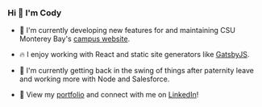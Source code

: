 ### Hi 👋 I'm Cody

- 🦦  I'm currently developing new features for and maintaining CSU Monterey Bay's [campus website](https://github.com/csumb/csumb-gatsby).

- 🔥  I enjoy working with React and static site generators like [GatsbyJS](https://www.gatsbyjs.com).

- 👶  I'm currently getting back in the swing of things after paternity leave and working more with Node and Salesforce.

- 🤝  View my [portfolio](https://codywall.com) and connect with me on [LinkedIn](https://www.linkedin.com/in/codycwall)!
